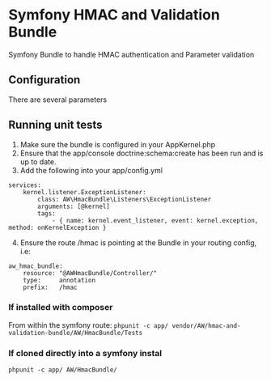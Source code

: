 Symfony HMAC and Validation Bundle
==========================

Symfony Bundle to handle HMAC authentication and Parameter validation

## Configuration
There are several parameters 

## Running unit tests

1. Make sure the bundle is configured in your AppKernel.php
2. Ensure that the app/console doctrine:schema:create has been run and is up to date.
3. Add the following into your app/config.yml

```
services:
    kernel.listener.ExceptionListener:
        class: AW\HmacBundle\Listeners\ExceptionListener
        arguments: [@kernel]
        tags:
            - { name: kernel.event_listener, event: kernel.exception, method: onKernelException }
```
4. Ensure the route /hmac is pointing at the Bundle in your routing config, i.e:
```
aw_hmac_bundle:
    resource: "@AWHmacBundle/Controller/"
    type:     annotation
    prefix:   /hmac
```


### If installed with composer
From within the symfony route:
`phpunit -c app/ vendor/AW/hmac-and-validation-bundle/AW/HmacBundle/Tests`

### If cloned directly into a symfony instal
`phpunit -c app/ AW/HmacBundle/`

